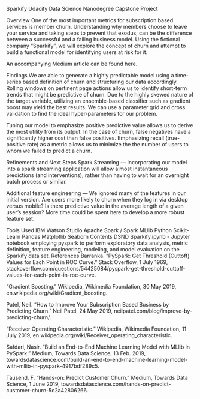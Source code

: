 Sparkify
Udacity Data Science Nanodegree Capstone Project

Overview
One of the most important metrics for subscription based services is member churn. Understanding why members choose to leave your service and taking steps to prevent that exodus, can be the difference between a successful and a failing business model. Using the fictional company “Sparkify”, we will explore the concept of churn and attempt to build a functional model for identifying users at risk for it.

An accompanying Medium article can be found here.

Findings
We are able to generate a highly predictable model using a time-series based definition of churn and structuring our data accordingly. Rolling windows on pertinent page actions allow us to identify short-term trends that might be predictive of churn. Due to the highly skewed nature of the target variable, utilizing an ensemble-based classifier such as gradient boost may yield the best results. We can use a parameter grid and cross validation to find the ideal hyper-parameters for our problem.

Tuning our model to emphasize positive predictive value allows us to derive the most utility from its output. In the case of churn, false negatives have a significantly higher cost than false positives. Emphasizing recall (true-positive rate) as a metric allows us to minimize the the number of users to whom we failed to predict a churn.

Refinements and Next Steps
Spark Streaming — Incorporating our model into a spark streaming application will allow almost instantaneous predictions (and interventions), rather than having to wait for an overnight batch process or similar.

Additional feature engineering — We ignored many of the features in our initial version. Are users more likely to churn when they log in via desktop versus mobile? Is there predictive value in the average length of a given user’s session? More time could be spent here to develop a more robust feature set.

Tools Used
IBM Watson Studio
Apache Spark / Spark MLlib
Python
Scikit-Learn
Pandas
Matplotlib
Seaborn
Contents
DSND Sparkify.ipynb - Jupyter notebook employing pyspark to perform exploratory data analysis, metric definition, feature engineering, modeling, and model evaluation on the Sparkify data set.
References
Barranka. “PySpark: Get Threshold (Cuttoff) Values for Each Point in ROC Curve.” Stack Overflow, 1 July 1969, stackoverflow.com/questions/54425084/pyspark-get-threshold-cuttoff-values-for-each-point-in-roc-curve.

“Gradient Boosting.” Wikipedia, Wikimedia Foundation, 30 May 2019, en.wikipedia.org/wiki/Gradient_boosting.

Patel, Neil. “How to Improve Your Subscription Based Business by Predicting Churn.” Neil Patel, 24 May 2019, neilpatel.com/blog/improve-by-predicting-churn/.

“Receiver Operating Characteristic.” Wikipedia, Wikimedia Foundation, 11 July 2019, en.wikipedia.org/wiki/Receiver_operating_characteristic.

Safdari, Nasir. “Build an End-to-End Machine Learning Model with MLlib in PySpark.” Medium, Towards Data Science, 13 Feb. 2019, towardsdatascience.com/build-an-end-to-end-machine-learning-model-with-mllib-in-pyspark-4917bdf289c5.

Tausend, F. “Hands-on: Predict Customer Churn.” Medium, Towards Data Science, 1 June 2019, towardsdatascience.com/hands-on-predict-customer-churn-5c2a42806266.
